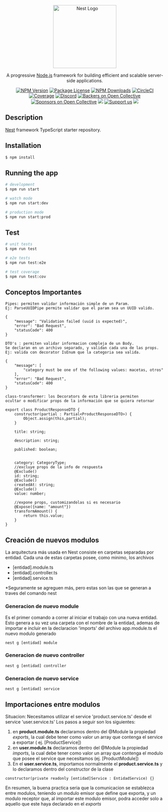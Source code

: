 <p align="center">
  <a href="http://nestjs.com/" target="blank"><img src="https://nestjs.com/img/logo-small.svg" width="200" alt="Nest Logo" /></a>
</p>

[circleci-image]: https://img.shields.io/circleci/build/github/nestjs/nest/master?token=abc123def456
[circleci-url]: https://circleci.com/gh/nestjs/nest

  <p align="center">A progressive <a href="http://nodejs.org" target="_blank">Node.js</a> framework for building efficient and scalable server-side applications.</p>
    <p align="center">
<a href="https://www.npmjs.com/~nestjscore" target="_blank"><img src="https://img.shields.io/npm/v/@nestjs/core.svg" alt="NPM Version" /></a>
<a href="https://www.npmjs.com/~nestjscore" target="_blank"><img src="https://img.shields.io/npm/l/@nestjs/core.svg" alt="Package License" /></a>
<a href="https://www.npmjs.com/~nestjscore" target="_blank"><img src="https://img.shields.io/npm/dm/@nestjs/common.svg" alt="NPM Downloads" /></a>
<a href="https://circleci.com/gh/nestjs/nest" target="_blank"><img src="https://img.shields.io/circleci/build/github/nestjs/nest/master" alt="CircleCI" /></a>
<a href="https://coveralls.io/github/nestjs/nest?branch=master" target="_blank"><img src="https://coveralls.io/repos/github/nestjs/nest/badge.svg?branch=master#9" alt="Coverage" /></a>
<a href="https://discord.gg/G7Qnnhy" target="_blank"><img src="https://img.shields.io/badge/discord-online-brightgreen.svg" alt="Discord"/></a>
<a href="https://opencollective.com/nest#backer" target="_blank"><img src="https://opencollective.com/nest/backers/badge.svg" alt="Backers on Open Collective" /></a>
<a href="https://opencollective.com/nest#sponsor" target="_blank"><img src="https://opencollective.com/nest/sponsors/badge.svg" alt="Sponsors on Open Collective" /></a>
  <a href="https://paypal.me/kamilmysliwiec" target="_blank"><img src="https://img.shields.io/badge/Donate-PayPal-ff3f59.svg"/></a>
    <a href="https://opencollective.com/nest#sponsor"  target="_blank"><img src="https://img.shields.io/badge/Support%20us-Open%20Collective-41B883.svg" alt="Support us"></a>
  <a href="https://twitter.com/nestframework" target="_blank"><img src="https://img.shields.io/twitter/follow/nestframework.svg?style=social&label=Follow"></a>
</p>
  <!--[![Backers on Open Collective](https://opencollective.com/nest/backers/badge.svg)](https://opencollective.com/nest#backer)
  [![Sponsors on Open Collective](https://opencollective.com/nest/sponsors/badge.svg)](https://opencollective.com/nest#sponsor)-->

## Description

[Nest](https://github.com/nestjs/nest) framework TypeScript starter repository.

## Installation

```bash
$ npm install
```

## Running the app

```bash
# development
$ npm run start

# watch mode
$ npm run start:dev

# production mode
$ npm run start:prod
```

## Test

```bash
# unit tests
$ npm run test

# e2e tests
$ npm run test:e2e

# test coverage
$ npm run test:cov
```

## Conceptos Importantes

```
Pipes: permiten validar información simple de un Param.
Ej: ParseUUIDPipe permite validar que el param sea un UUID valido.

{
	"message": "Validation failed (uuid is expected)",
	"error": "Bad Request",
	"statusCode": 400
}
```
```
DTO's : permiten validar informacion compleja de un Body.
Se declaran en un archivo separado, y validan cada una de las props.
Ej: valida con decorator IsEnum que la categoria sea valida.

{
	"message": [
		"category must be one of the following values: macetas, otros"
	],
	"error": "Bad Request",
	"statusCode": 400
}
```
```
class-transformer: los Decorators de esta libreria permiten
ocultar o modificar props de la información que se quiera retornar

export class ProductResponseDTO {
    constructor(partial : Partial<ProductResponseDTO>) {
        Object.assign(this,partial);
    }
    
    title: string;
    
    description: string;
    
    published: boolean;
    
    
    category: CategoryType;
    //excluye props de la info de respuesta
    @Exclude()
    id: string;
    @Exclude()
    createdAt: string;
    @Exclude()
    value: number;
    
    //expone props, customizandolas si es necesario
    @Expose({name: "amount"})
    transformAmount() {
        return this.value;
    }
}
```
## Creación de nuevos modulos

La arquitectura más usada en Nest consiste en carpetas separadas por entidad.
Cada una de estas carpetas posee, como minimo, los archivos

- [entidad].module.ts
- [entidad].controller.ts
- [entidad].service.ts

*Seguramente se agreguen más, pero estas son las que se generan a traves
del comando nest

### Generacion de nuevo module
Es el primer comando a correr al iniciar
el trabajo con una nueva entidad. Esto genera a su vez una carpeta
con el nombre de la entidad, ademas de importar e incluir en la
declaracion 'imports' del archivo app.module.ts el nuevo modulo
generado

```
nest g [entidad] module
```
### Generacion de nuevo controller
```
nest g [entidad] controller
```
### Generacion de nuevo service
```
nest g [entidad] service
```
## Importaciones entre modulos
Situacion: Necesitamos utilizar el service 'product.service.ts' desde el service
'user.service.ts'
Los pasos a seguir son los siguientes:
1. en **product.module.ts** declaramos dentro del @Module la propiedad *exports*,
la cual debe tener como valor un array que contenga el service a exportar (
ej. [ProductService])
2. en **user.module.ts** declaramos dentro del @Module la propiedad *imports*,
la cual debe tener como valor un array que contenga el modulo que posee el 
service que necesitamos (ej. [ProductModule])
3. En el **user.service.ts**, importamos normalmente el **product.service.ts** y
lo declaramos dentro del constructor de la clase
```
constructor(private readonly [entidad]Service : EntidadService) {}
```
En resumen, la buena practica seria que la comunicacion se establezca
entre modulos, teniendo un modulo emisor que define que exporta, y un modulo
receptor que, al importar este modulo emisor, podra acceder solo a aquello que 
este haya declarado en el *exports*


### 

